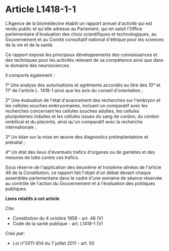 # Article L1418-1-1

L'Agence de la biomédecine établit un rapport annuel d'activité qui est rendu public et qu'elle adresse au Parlement, qui en
saisit l'Office parlementaire d'évaluation des choix scientifiques et technologiques, au Gouvernement et au Comité
consultatif national d'éthique pour les sciences de la vie et de la santé. 

Ce rapport expose les principaux développements des connaissances et des techniques pour les activités relevant de sa
compétence ainsi que dans le domaine des neurosciences. 

Il comporte également : 

1° Une analyse des autorisations et agréments accordés au titre des 10° et 11° de l'article L. 1418-1 ainsi que les avis du
conseil d'orientation ; 

2° Une évaluation de l'état d'avancement des recherches sur l'embryon et les cellules souches embryonnaires, incluant un
comparatif avec les recherches concernant les cellules souches adultes, les cellules pluripotentes induites et les cellules
issues du sang de cordon, du cordon ombilical et du placenta, ainsi qu'un comparatif avec la recherche internationale ; 

3° Un bilan sur la mise en œuvre des diagnostics préimplantatoire et prénatal ; 

4° Un état des lieux d'éventuels trafics d'organes ou de gamètes et des mesures de lutte contre ces trafics. 

Sous réserve de l'application des deuxième et troisième alinéas de l'article 48 de la Constitution, ce rapport fait l'objet
d'un débat devant chaque assemblée parlementaire dans le cadre d'une semaine de séance réservée au contrôle de l'action du
Gouvernement et à l'évaluation des politiques publiques.

**Liens relatifs à cet article**

_Cite_:

  - Constitution du 4 octobre 1958 - art. 48 (V)
  - Code de la santé publique - art. L1418-1 (V)

_Créé par_:

  - Loi n°2011-814 du 7 juillet 2011 - art. 50
